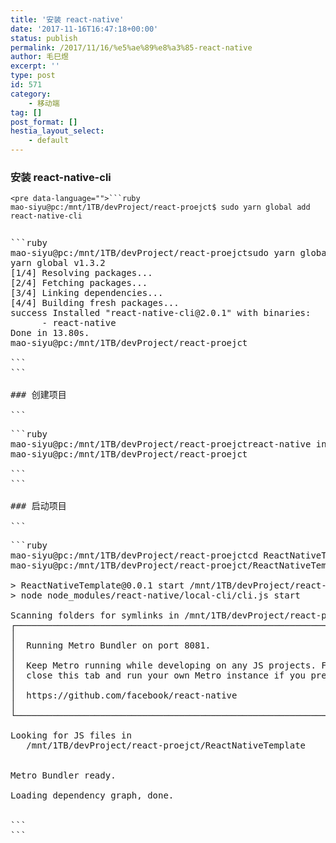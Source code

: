 ```yaml
---
title: '安装 react-native'
date: '2017-11-16T16:47:18+00:00'
status: publish
permalink: /2017/11/16/%e5%ae%89%e8%a3%85-react-native
author: 毛巳煜
excerpt: ''
type: post
id: 571
category:
    - 移动端
tag: []
post_format: []
hestia_layout_select:
    - default
---
```

### 安装 react-native-cli

```
<pre data-language="">```ruby
mao-siyu@pc:/mnt/1TB/devProject/react-proejct$ sudo yarn global add react-native-cli

```
```

```
<pre data-language="">```ruby
mao-siyu@pc:/mnt/1TB/devProject/react-proejct<span class="katex math inline">sudo yarn global add react-native-cli
yarn global v1.3.2
[1/4] Resolving packages...
[2/4] Fetching packages...
[3/4] Linking dependencies...
[4/4] Building fresh packages...
success Installed "react-native-cli@2.0.1" with binaries:
      - react-native
Done in 13.80s.
mao-siyu@pc:/mnt/1TB/devProject/react-proejct</span>

```
```

### 创建项目

```
<pre data-language="">```ruby
mao-siyu@pc:/mnt/1TB/devProject/react-proejct<span class="katex math inline">react-native init ReactNativeTemplate
mao-siyu@pc:/mnt/1TB/devProject/react-proejct</span>

```
```

### 启动项目

```
<pre data-language="">```ruby
mao-siyu@pc:/mnt/1TB/devProject/react-proejct<span class="katex math inline">cd ReactNativeTemplate
mao-siyu@pc:/mnt/1TB/devProject/react-proejct/ReactNativeTemplate</span> npm start

> ReactNativeTemplate@0.0.1 start /mnt/1TB/devProject/react-proejct/ReactNativeTemplate
> node node_modules/react-native/local-cli/cli.js start

Scanning folders for symlinks in /mnt/1TB/devProject/react-proejct/ReactNativeTemplate/node_modules (4ms)
┌──────────────────────────────────────────────────────────────────────────────┐
│                                                                              │
│  Running Metro Bundler on port 8081.                                         │
│                                                                              │
│  Keep Metro running while developing on any JS projects. Feel free to        │
│  close this tab and run your own Metro instance if you prefer.               │
│                                                                              │
│  https://github.com/facebook/react-native                                    │
│                                                                              │
└──────────────────────────────────────────────────────────────────────────────┘

Looking for JS files in
   /mnt/1TB/devProject/react-proejct/ReactNativeTemplate 


Metro Bundler ready.

Loading dependency graph, done.


```
```